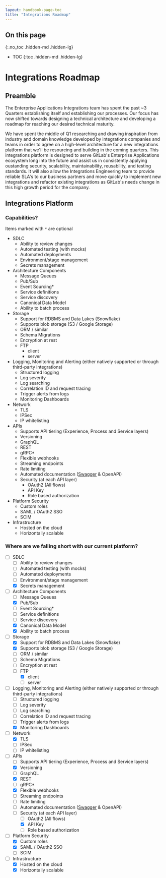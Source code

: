```yaml
---
layout: handbook-page-toc
title: "Integrations Roadmap"
---
```


<link rel="stylesheet" type="text/css" href="/stylesheets/biztech.css" />

## On this page
{:.no_toc .hidden-md .hidden-lg}

- TOC
{:toc .hidden-md .hidden-lg}

# Integrations Roadmap
## Preamble
The Enterprise Applications Integrations team has spent the past ~3 Quarters establishing itself and establishing our processes. 
Our focus has now shifted towards designing a technical architecture and developing a roadmap for reaching our desired technical maturity.

We have spent the middle of Q1 researching and drawing inspiration from industry and domain knowledge developed by integrations companies and teams in order
to agree on a high-level architecture for a new integrations platform that we'll be resourcing and building in the coming quarters.
This integrations platform is designed to serve GitLab's Enterprise Applications ecosystem long into the future and assist us in consistently applying oustanding security, scalability, maintainability, reusability, and testing standards. It will also allow the Integrations Engineering team to provide reliable SLA's to our business partners and move quickly to implement new integrations and refactor existing integrations as GitLab's needs change in this high growth period for the company.

## Integrations Platform
### Capabilities?
Items marked with `*` are optional

- SDLC
    - Ability to review changes
    - Automated testing (with mocks)
    - Automated deployments
    - Environment/stage management
    - Secrets management
- Architecture Components
    - Message Queues
    - Pub/Sub
    - Event Sourcing*
    - Service definitions
    - Service discovery
    - Canonical Data Model
    - Ability to batch process
- Storage
    - Support for RDBMS and Data Lakes (Snowflake)
    - Supports blob storage (S3 / Google Storage)
    - ORM / similar
    - Schema Migrations
    - Encryption at rest
    - FTP
        - client
        - server
- Logging, Monitoring and Alerting (either natively supported or through third-party integrations)
    - Structured logging
    - Log severity
    - Log searching
    - Correlation ID and request tracing
    - Trigger alerts from logs
    - Monitoring Dashboards
- Network
    - TLS
    - IPSec
    - IP whitelisting
- APIs
    - Supports API tiering (Experience, Process and Service layers)
    - Versioning
    - GraphQL
    - REST
    - gRPC*
    - Flexible webhooks
    - Streaming endpoints
    - Rate limiting
    - Automated documentation ([Swagger](https://swagger.io/) & OpenAPI)
    - Security (at each API layer)
        - OAuth2 (All flows)
        - API Key
        - Role based authorization
- Platform Security
    - Custom roles
    - SAML / OAuth2 SSO
    - SCIM
- Infrastructure
    - Hosted on the cloud
    - Horizontally scalable

### Where are we falling short with our current platform?

- [ ] SDLC
    - [ ] Ability to review changes
    - [ ] Automated testing (with mocks)
    - [ ] Automated deployments
    - [ ] Environment/stage management
    - [x] Secrets management
- [ ] Architecture Components
    - [ ] Message Queues
    - [x] Pub/Sub
    - [ ] Event Sourcing*
    - [ ] Service definitions
    - [ ] Service discovery
    - [x] Canonical Data Model
    - [x] Ability to batch process
- [ ] Storage
    - [x] Support for RDBMS and Data Lakes (Snowflake)
    - [x] Supports blob storage (S3 / Google Storage)
    - [ ] ORM / similar
    - [ ] Schema Migrations
    - [ ] Encryption at rest
    - [ ] FTP
        - [x] client
        - [ ] server
- [ ] Logging, Monitoring and Alerting (either natively supported or through third-party integrations)
    - [ ] Structured logging
    - [ ] Log severity
    - [ ] Log searching
    - [ ] Correlation ID and request tracing
    - [ ] Trigger alerts from logs
    - [x] Monitoring Dashboards
- [ ] Network
    - [x] TLS
    - [ ] IPSec
    - [ ] IP whitelisting
- [ ] APIs
    - [ ] Supports API tiering (Experience, Process and Service layers)
    - [x] Versioning
    - [ ] GraphQL
    - [x] REST
    - [ ] gRPC*
    - [x] Flexible webhooks
    - [ ] Streaming endpoints
    - [ ] Rate limiting
    - [ ] Automated documentation ([Swagger](https://swagger.io/) & OpenAPI)
    - [ ] Security (at each API layer)
        - [ ] OAuth2 (All flows)
        - [x] API Key
        - [ ] Role based authorization
- [ ] Platform Security
    - [x] Custom roles
    - [x] SAML / OAuth2 SSO
    - [ ] SCIM
- [ ] Infrastructure
    - [x] Hosted on the cloud
    - [x] Horizontally scalable
